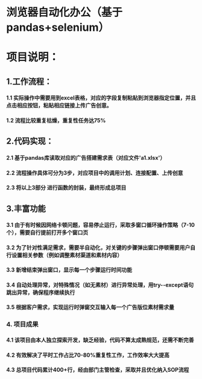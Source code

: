 # 浏览器自动化办公（基于pandas+selenium）
# 项目说明：
## 1.工作流程：
 #### 1.1 实际操作中需要用到excel表格，对应的字段复制粘贴到浏览器指定位置，并且点击相应按钮，粘贴相应链接上传广告创意。
 #### 1.2 流程比较重复枯燥，重复性任务达75%
## 2.代码实现：
#### 2.1 基于pandas库读取对应的广告搭建需求表（对应文件'a1.xlsx'）
#### 2.2 流程操作具体可分为3步，对应项目中的调用计划、连接配置、上传创意
#### 2.3 将以上3部分 进行函数的封装，最终形成总项目

## 3.丰富功能
#### 3.1 由于有时候因网络卡顿问题，容易停止运行，采取多窗口循环操作策略（7-10个），需要自行提前打开多个窗口页
#### 3.2 为了针对性满足需求，需要半自动化，对关键的步骤弹出窗口停顿需要用户自行设置相关参数（例如调整素材渠道和素材内容）
#### 3.3 新增结束弹出窗口，显示每一个步骤运行时间功能
#### 3.4 自动处理异常，对特殊情况（如无素材）进行异常处理，用try--except语句跳出异常，确保程序继续执行
#### 3.5 根据客户需求，实现运行时弹窗交互输入每一个广告版位素材需求量

### 4. 项目成果
#### 4.1 该项目由本人独立探索开发，缺乏经验，代码不算太成熟规范，还需不断完善
#### 4.2 有效解决了平时工作占比70-80%重复性工作，工作效率大大提高
#### 4.3 总项目代码累计400+行，经由部门主管检查，采取并且优化纳入SOP流程
